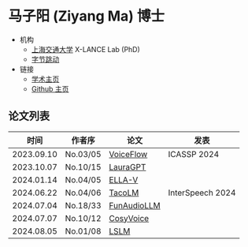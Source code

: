 # 马子阳 (Ziyang Ma) 博士

- 机构
  - [上海交通大学](../Institutions/CHN-SJTU_上海交通大学.md) X-LANCE Lab (PhD)
  - [字节跳动](../Institutions/CHN-ByteDance.md)
- 链接
  - [学术主页](https://ziyang.tech)
  - [Github 主页](https://github.com/ddlBoJack)

## 论文列表

| 时间 | 作者序 | 论文 | 发表 |
|:-:|:-:|---|---|
| 2023.09.10 | No.03/05 | [VoiceFlow](../Models/Flow/2023.09.10_VoiceFlow.md) | ICASSP 2024 |
| 2023.10.07 | No.10/15 | [LauraGPT](../Models/Speech_LLM/2023.10.07_LauraGPT.md) |
| 2024.01.14 | No.04/05 | [ELLA-V](../Models/Speech_LLM/2024.01.14_ELLA-V.md) |
| 2024.06.22 | No.04/06 | [TacoLM](../Models/Speech_LLM/2024.06.22_TacoLM.md) | InterSpeech 2024 |
| 2024.07.04 | No.18/33 | [FunAudioLLM](../Models/Speech_LLM/2024.07.04_FunAudioLLM.md) |
| 2024.07.07 | No.10/12 | [CosyVoice](../Models/Speech_LLM/2024.07.07_CosyVoice.md) |
| 2024.08.05 | No.01/08 | [LSLM](../Models/Speech_LLM/2024.08.05_LSLM.md) |
